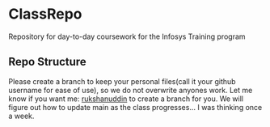 # ClassRepo
Repository for day-to-day coursework for the Infosys Training program

## Repo Structure

Please create a branch to keep your personal files(call it your github username for ease of use), so we do not overwrite anyones work. Let me know if you want me: [rukshanuddin](http://github.com/rukshanuddin) to create a branch for you. We will figure out how to update main as the class progresses... I was thinking once a week.
